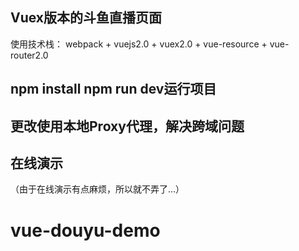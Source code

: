 ## Vuex版本的斗鱼直播页面
使用技术栈： webpack + vuejs2.0 + vuex2.0 + vue-resource + vue-router2.0

## npm install   npm run dev运行项目

## 更改使用本地Proxy代理，解决跨域问题

## 在线演示
（由于在线演示有点麻烦，所以就不弄了...）
# vue-douyu-demo
